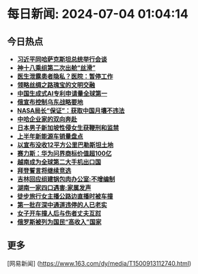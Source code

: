 
# 每日新闻: 2024-07-04 01:04:14
## 今日热点

- **[习近平同哈萨克斯坦总统举行会谈](https://www.163.com/search?keyword=%E4%B9%A0%E8%BF%91%E5%B9%B3%E5%90%8C%E5%93%88%E8%90%A8%E5%85%8B%E6%96%AF%E5%9D%A6%E6%80%BB%E7%BB%9F%E4%B8%BE%E8%A1%8C%E4%BC%9A%E8%B0%88)**
- **[神十八乘组第二次出舱“丝滑”](https://www.163.com/search?keyword=%E7%A5%9E%E5%8D%81%E5%85%AB%E4%B9%98%E7%BB%84%E7%AC%AC%E4%BA%8C%E6%AC%A1%E5%87%BA%E8%88%B1%E2%80%9C%E4%B8%9D%E6%BB%91%E2%80%9D)**
- **[医生泄露患者隐私？医院：暂停工作](https://www.163.com/search?keyword=%E5%8C%BB%E7%94%9F%E6%B3%84%E9%9C%B2%E6%82%A3%E8%80%85%E9%9A%90%E7%A7%81%EF%BC%9F%E5%8C%BB%E9%99%A2%EF%BC%9A%E6%9A%82%E5%81%9C%E5%B7%A5%E4%BD%9C)**
- **[领略丝绸之路瑰宝的文明交融](https://www.163.com/search?keyword=%E9%A2%86%E7%95%A5%E4%B8%9D%E7%BB%B8%E4%B9%8B%E8%B7%AF%E7%91%B0%E5%AE%9D%E7%9A%84%E6%96%87%E6%98%8E%E4%BA%A4%E8%9E%8D)**
- **[中国生成式AI专利申请量全球第一](https://www.163.com/search?keyword=%E4%B8%AD%E5%9B%BD%E7%94%9F%E6%88%90%E5%BC%8FAI%E4%B8%93%E5%88%A9%E7%94%B3%E8%AF%B7%E9%87%8F%E5%85%A8%E7%90%83%E7%AC%AC%E4%B8%80)**
- **[俄宣布控制乌东战略要地](https://www.163.com/search?keyword=%E4%BF%84%E5%AE%A3%E5%B8%83%E6%8E%A7%E5%88%B6%E4%B9%8C%E4%B8%9C%E6%88%98%E7%95%A5%E8%A6%81%E5%9C%B0)**
- **[NASA局长“保证”：获取中国月壤不违法](https://www.163.com/search?keyword=NASA%E5%B1%80%E9%95%BF%E2%80%9C%E4%BF%9D%E8%AF%81%E2%80%9D%EF%BC%9A%E8%8E%B7%E5%8F%96%E4%B8%AD%E5%9B%BD%E6%9C%88%E5%A3%A4%E4%B8%8D%E8%BF%9D%E6%B3%95)**
- **[中哈企业家的双向奔赴](https://www.163.com/search?keyword=%E4%B8%AD%E5%93%88%E4%BC%81%E4%B8%9A%E5%AE%B6%E7%9A%84%E5%8F%8C%E5%90%91%E5%A5%94%E8%B5%B4)**
- **[日本男子新加坡性侵女生获鞭刑和监禁](https://www.163.com/search?keyword=%E6%97%A5%E6%9C%AC%E7%94%B7%E5%AD%90%E6%96%B0%E5%8A%A0%E5%9D%A1%E6%80%A7%E4%BE%B5%E5%A5%B3%E7%94%9F%E8%8E%B7%E9%9E%AD%E5%88%91%E5%92%8C%E7%9B%91%E7%A6%81)**
- **[上半年新能源车销量盘点](https://www.163.com/search?keyword=%E4%B8%8A%E5%8D%8A%E5%B9%B4%E6%96%B0%E8%83%BD%E6%BA%90%E8%BD%A6%E9%94%80%E9%87%8F%E7%9B%98%E7%82%B9)**
- **[以宣布没收12平方公里巴勒斯坦土地](https://www.163.com/search?keyword=%E4%BB%A5%E5%AE%A3%E5%B8%83%E6%B2%A1%E6%94%B612%E5%B9%B3%E6%96%B9%E5%85%AC%E9%87%8C%E5%B7%B4%E5%8B%92%E6%96%AF%E5%9D%A6%E5%9C%9F%E5%9C%B0)**
- **[赛力斯：华为问界商标价值超100亿](https://www.163.com/search?keyword=%E8%B5%9B%E5%8A%9B%E6%96%AF%EF%BC%9A%E5%8D%8E%E4%B8%BA%E9%97%AE%E7%95%8C%E5%95%86%E6%A0%87%E4%BB%B7%E5%80%BC%E8%B6%85100%E4%BA%BF)**
- **[越南成为全球第二大手机出口国](https://www.163.com/search?keyword=%E8%B6%8A%E5%8D%97%E6%88%90%E4%B8%BA%E5%85%A8%E7%90%83%E7%AC%AC%E4%BA%8C%E5%A4%A7%E6%89%8B%E6%9C%BA%E5%87%BA%E5%8F%A3%E5%9B%BD)**
- **[拜登誓言将继续竞选](https://www.163.com/search?keyword=%E6%8B%9C%E7%99%BB%E8%AA%93%E8%A8%80%E5%B0%86%E7%BB%A7%E7%BB%AD%E7%AB%9E%E9%80%89)**
- **[吉林回应组建锅包肉办公室:不增编制](https://www.163.com/search?keyword=%E5%90%89%E6%9E%97%E5%9B%9E%E5%BA%94%E7%BB%84%E5%BB%BA%E9%94%85%E5%8C%85%E8%82%89%E5%8A%9E%E5%85%AC%E5%AE%A4+%E4%B8%8D%E5%A2%9E%E7%BC%96%E5%88%B6)**
- **[湖南一家四口遇害:家属发声](https://www.163.com/search?keyword=%E6%B9%96%E5%8D%97%E4%B8%80%E5%AE%B6%E5%9B%9B%E5%8F%A3%E9%81%87%E5%AE%B3+%E5%AE%B6%E5%B1%9E%E5%8F%91%E5%A3%B0)**
- **[徒步旅行女主播公路边直播时被车撞](https://www.163.com/search?keyword=%E5%BE%92%E6%AD%A5%E6%97%85%E8%A1%8C%E5%A5%B3%E4%B8%BB%E6%92%AD%E5%85%AC%E8%B7%AF%E8%BE%B9%E7%9B%B4%E6%92%AD%E6%97%B6%E8%A2%AB%E8%BD%A6%E6%92%9E)**
- **[第一批在深中通道违停的人已老实](https://www.163.com/search?keyword=%E7%AC%AC%E4%B8%80%E6%89%B9%E5%9C%A8%E6%B7%B1%E4%B8%AD%E9%80%9A%E9%81%93%E8%BF%9D%E5%81%9C%E7%9A%84%E4%BA%BA%E5%B7%B2%E8%80%81%E5%AE%9E)**
- **[女子开车撞人后与伤者丈夫互怼](https://www.163.com/search?keyword=%E5%A5%B3%E5%AD%90%E5%BC%80%E8%BD%A6%E6%92%9E%E4%BA%BA%E5%90%8E%E4%B8%8E%E4%BC%A4%E8%80%85%E4%B8%88%E5%A4%AB%E4%BA%92%E6%80%BC)**
- **[俄罗斯被列为国民“高收入”国家](https://www.163.com/search?keyword=%E4%BF%84%E7%BD%97%E6%96%AF%E8%A2%AB%E5%88%97%E4%B8%BA%E5%9B%BD%E6%B0%91%E2%80%9C%E9%AB%98%E6%94%B6%E5%85%A5%E2%80%9D%E5%9B%BD%E5%AE%B6)**

## 更多
[网易新闻] (https://www.163.com/dy/media/T1500913112740.html)
